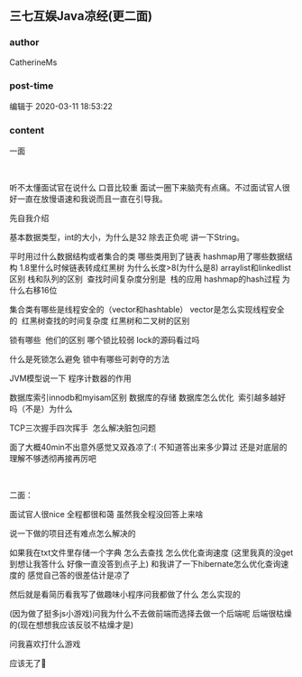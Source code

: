 ## 三七互娱Java凉经(更二面)
### author 
CatherineMs
### post-time 

编辑于  2020-03-11 18:53:22
### content 
<div class="post-topic-des nc-post-content">
 <p>
  一面
 </p>
 <p>
  <br/>
 </p>
 <p>
  听不太懂面试官在说什么 口音比较重 面试一圈下来脑壳有点痛。不过面试官人很好一直在放慢语速和我说而且一直在引导我。
 </p>
 <p>
  先自我介绍
 </p>
 <p>
  基本数据类型，int的大小，为什么是32 除去正负呢 讲一下String。
 </p>
 <p>
  平时用过什么数据结构或者集合的类 哪些类用到了链表 hashmap用了哪些数据结构 1.8里什么时候链表转成红黑树 为什么长度&gt;8(为什么是8) arraylist和linkedlist区别 栈和队列的区别  查找时间复杂度分别是  栈的应用 hashmap的hash过程 为什么右移16位
 </p>
 <p>
  集合类有哪些是线程安全的（vector和hashtable） vector是怎么实现线程安全的  红黑树查找的时间复杂度 红黑树和二叉树的区别
 </p>
 <p>
  锁有哪些  他们的区别 哪个锁比较弱 lock的源码看过吗
 </p>
 <p>
  什么是死锁怎么避免 锁中有哪些可剥夺的方法
 </p>
 <p>
  JVM模型说一下 程序计数器的作用
 </p>
 <p>
  数据库索引innodb和myisam区别 数据库的存储 数据库怎么优化  索引越多越好吗（不是）为什么
 </p>
 <p>
  TCP三次握手四次挥手  怎么解决脏包问题
 </p>
 <p>
  面了大概40min不出意外感觉又双叒凉了:( 不知道答出来多少算过 还是对底层的理解不够透彻再接再厉吧
 </p>
 <p>
  <br/>
 </p>
 <p>
  二面：
 </p>
 <p>
  面试官人很nice   全程都很和蔼   虽然我全程没回答上来啥
 </p>
 <p>
  说一下做的项目还有难点怎么解决的
 </p>
 <p>
  如果我在txt文件里存储一个字典  怎么去查找  怎么优化查询速度  (这里我真的没get到想让我答什么  好像一直没答到点子上)   和我讲了一下hibernate怎么优化查询速度的   感觉自己答的很差估计是凉了
 </p>
 <p>
  然后就是看简历看我写了做趣味小程序问我都做了什么  怎么实现的
 </p>
 <p>
  (因为做了挺多js小游戏)问我为什么不去做前端而选择去做一个后端呢   后端很枯燥的(现在想想我应该反驳不枯燥才是)
 </p>
 <p>
  问我喜欢打什么游戏
 </p>
 <p>
  应该无了🌚
 </p>
 <p>
  <br/>
 </p>
</div>
